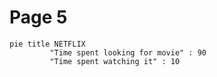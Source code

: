 # Page 5

```mermaid
pie title NETFLIX
         "Time spent looking for movie" : 90
         "Time spent watching it" : 10

```
